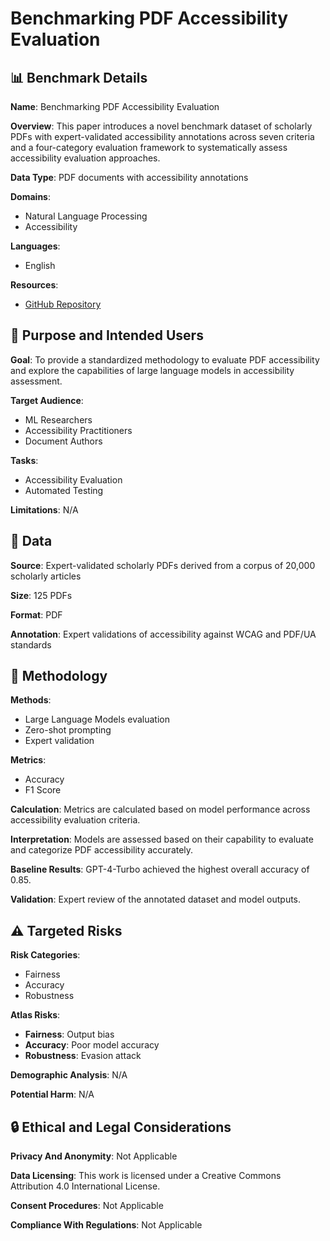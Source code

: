 # Benchmarking PDF Accessibility Evaluation

## 📊 Benchmark Details

**Name**: Benchmarking PDF Accessibility Evaluation

**Overview**: This paper introduces a novel benchmark dataset of scholarly PDFs with expert-validated accessibility annotations across seven criteria and a four-category evaluation framework to systematically assess accessibility evaluation approaches.

**Data Type**: PDF documents with accessibility annotations

**Domains**:
- Natural Language Processing
- Accessibility

**Languages**:
- English

**Resources**:
- [GitHub Repository](https://github.com/Anukriti12/PDF-Accessibility-Benchmark)

## 🎯 Purpose and Intended Users

**Goal**: To provide a standardized methodology to evaluate PDF accessibility and explore the capabilities of large language models in accessibility assessment.

**Target Audience**:
- ML Researchers
- Accessibility Practitioners
- Document Authors

**Tasks**:
- Accessibility Evaluation
- Automated Testing

**Limitations**: N/A

## 💾 Data

**Source**: Expert-validated scholarly PDFs derived from a corpus of 20,000 scholarly articles

**Size**: 125 PDFs

**Format**: PDF

**Annotation**: Expert validations of accessibility against WCAG and PDF/UA standards

## 🔬 Methodology

**Methods**:
- Large Language Models evaluation
- Zero-shot prompting
- Expert validation

**Metrics**:
- Accuracy
- F1 Score

**Calculation**: Metrics are calculated based on model performance across accessibility evaluation criteria.

**Interpretation**: Models are assessed based on their capability to evaluate and categorize PDF accessibility accurately.

**Baseline Results**: GPT-4-Turbo achieved the highest overall accuracy of 0.85.

**Validation**: Expert review of the annotated dataset and model outputs.

## ⚠️ Targeted Risks

**Risk Categories**:
- Fairness
- Accuracy
- Robustness

**Atlas Risks**:
- **Fairness**: Output bias
- **Accuracy**: Poor model accuracy
- **Robustness**: Evasion attack

**Demographic Analysis**: N/A

**Potential Harm**: N/A

## 🔒 Ethical and Legal Considerations

**Privacy And Anonymity**: Not Applicable

**Data Licensing**: This work is licensed under a Creative Commons Attribution 4.0 International License.

**Consent Procedures**: Not Applicable

**Compliance With Regulations**: Not Applicable

